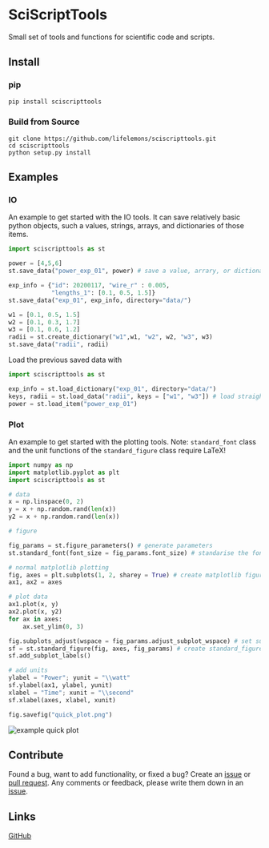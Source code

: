 # SciScriptTools

Small set of tools and functions for scientific code and scripts.

## Install

### pip
```bash
pip install sciscripttools
```

### Build from Source
```
git clone https://github.com/lifelemons/sciscripttools.git
cd sciscripttools
python setup.py install
```
## Examples 
### IO
An example to get started with the IO tools.
It can save relatively basic python objects, such a values, strings, arrays, and 
dictionaries of those items.
```python
import sciscripttools as st

power = [4,5,6]
st.save_data("power_exp_01", power) # save a value, arrary, or dictionary

exp_info = {"id": 20200117, "wire_r" : 0.005, 
            "lengths_1": [0.1, 0.5, 1.5]}
st.save_data("exp_01", exp_info, directory="data/")

w1 = [0.1, 0.5, 1.5]
w2 = [0.1, 0.3, 1.7]
w3 = [0.1, 0.6, 1.2]
radii = st.create_dictionary("w1",w1, "w2", w2, "w3", w3)
st.save_data("radii", radii)
```
Load the previous saved data with
```python
import sciscripttools as st

exp_info = st.load_dictionary("exp_01", directory="data/")
keys, radii = st.load_data("radii", keys = ["w1", "w3"]) # load straight into arrays
power = st.load_item("power_exp_01")
```

### Plot
An example to get started with the plotting tools.
Note: `standard_font` class and the unit functions of the `standard_figure` class require LaTeX!

```python
import numpy as np
import matplotlib.pyplot as plt
import sciscripttools as st

# data
x = np.linspace(0, 2)
y = x + np.random.rand(len(x))
y2 = x + np.random.rand(len(x))

# figure

fig_params = st.figure_parameters() # generate parameters
st.standard_font(font_size = fig_params.font_size) # standarise the font

# normal matplotlib plotting
fig, axes = plt.subplots(1, 2, sharey = True) # create matplotlib figure
ax1, ax2 = axes

# plot data
ax1.plot(x, y)
ax2.plot(x, y2)
for ax in axes:
    ax.set_ylim(0, 3) 

fig.subplots_adjust(wspace = fig_params.adjust_subplot_wspace) # set subplot width spacing
sf = st.standard_figure(fig, axes, fig_params) # create standard_figure
sf.add_subplot_labels()

# add units
ylabel = "Power"; yunit = "\\watt"
sf.ylabel(ax1, ylabel, yunit)
xlabel = "Time"; xunit = "\\second"
sf.xlabel(axes, xlabel, xunit)

fig.savefig("quick_plot.png")
```
![example quick plot](examples/readme_plot_example.png)

## Contribute
Found a bug, want to add functionality, or fixed a bug?
Create an [issue](https://github.com/lifelemons/sciscripttools/issues) or [pull request](https://github.com/lifelemons/sciscripttools/pulls).
Any comments or feedback, please write them down in an [issue](https://github.com/lifelemons/sciscripttools/issues).

## Links
[GitHub](https://github.com/lifelemons/sciscripttools)